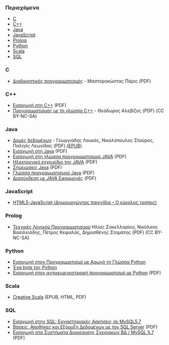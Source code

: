 ### Περιεχόμενα

* [C](#c)
* [C++](#cpp)
* [Java](#java)
* [JavaScript](#javascript)
* [Prolog](#prolog)
* [Python](#python)
* [Scala](#scala)
* [SQL](#sql)


### C

* [Διαδικαστικός προγραμματισμός](https://repository.kallipos.gr/bitstream/11419/1346/3/00_master%20document_KOY.pdf) - Μαστοροκώστας Πάρις (PDF)


### <a id="cpp"></a>C++

* [Εισαγωγή στη C++](http://www.ebooks4greeks.gr/2011.Download_free-ebooks/Pliroforikis/glossa_programmatismoy_C++__eBooks4Greeks.gr.pdf) (PDF)
* [Προγραμματισμός με τη γλώσσα C++](https://repository.kallipos.gr/bitstream/11419/6443/3/00_master_document-KOY.pdf) - Θεόδωρος Αλεβίζος (PDF) (CC BY-NC-SA)


### Java

* [Δομές δεδομένων](https://repository.kallipos.gr/bitstream/11419/6217/3/DataStructures-%CE%9A%CE%9F%CE%A5.pdf) - Γεωργιάδης Λουκάς, Νικολόπουλος Σταύρος, Παληός Λεωνίδας (PDF)
[(EPUB)](https://repository.kallipos.gr/bitstream/11419/6217/5/DataStructures-%ce%9a%ce%9f%ce%a5.epub)
* [Εισαγωγή στη Java](http://www.ebooks4greeks.gr/wp-content/uploads/2013/03/Java-free-book.pdf) (PDF)
* [Εισαγωγή στη γλώσσα προγραμματισμού JAVA](http://www.ebooks4greeks.gr/dowloads/Pliroforiki/Glosses.program./Java__Downloaded_from_eBooks4Greeks.gr.pdf) (PDF)
* [Ηλεκτρονικό εγχειρίδιο της JAVA](http://www.ebooks4greeks.gr/wp-content/uploads/2013/04/java-2012-eBooks4Greeks.gr_.pdf) (PDF)
* [Σημειώσεις Java](http://www.ebooks4greeks.gr/wp-content/uploads/2013/03/shmeiwseis-Java-eBooks4Greeks.gr_.pdf) (PDF)
* [Γλώσσα προγραμματισμού Java](https://repository.kallipos.gr/bitstream/11419/6232/2/%CE%9A%CE%95%CE%A6%CE%91%CE%9B%CE%91%CE%99%CE%9F%2015.pdf) (PDF)
* [Διασύνδεση με JAVA Εφαρμογές](https://repository.kallipos.gr/bitstream/11419/6261/2/02_chapter_14.pdf) (PDF)


### JavaScript

* [HTML5-JavaScript (Δημιουργώντας παιχνίδια – Ο εύκολος τρόπος)](https://www.ebooks4greeks.gr/html5-javascript)


### Prolog

* [Τεχνικές Λογικού Προγραμματισμού](https://repository.kallipos.gr/bitstream/11419/777/3/LPTechniquesProlog_%CE%9A%CE%9F%CE%A5.pdf) Ηλίας Σακελλαρίου, Νικόλαος Βασιλειάδης, Πέτρος Κεφαλάς, Δημοσθένης Σταμάτης (PDF) (CC BY-NC-SA)


### Python

* [Εισαγωγή στον Προγραμματισμό με Αρωγό τη Γλώσσα Python](https://www.ebooks4greeks.gr/eisagwgh-ston-programmatismo-me-arwgo-th-glwssa-python)
* [Ένα byte της Python](https://archive.org/details/AByteOfPythonEl)
* [Εισαγωγή στον αντικειμενοστραφή προγραμματισμό με Python](https://repository.kallipos.gr/bitstream/11419/1708/3/85_Magoutis.pdf) (PDF)


### Scala

* [Creative Scala](https://github.com/mrdimosthenis/creative-scala) (EPUB, HTML, PDF)


### SQL

* [Εισαγωγή στην SQL: Εργαστηριακές Ασκήσεις σε MySQL5.7](https://www.ebooks4greeks.gr/eisagwgh-sthn-sql-ergasthriakes-askhseis-se-mysql5-7) 
* [Βάσεις, Αποθήκες και Εξόρυξη Δεδομένων με τον SQL Server](https://repository.kallipos.gr/bitstream/11419/276/3/00_master_symeonidis%2028-10-2015.pdf) (PDF)
* [Εισαγωγή στα Συστήματα Διαχείρισης Σχεσιακών ΒΔ / MySQL 5.7](https://repository.kallipos.gr/bitstream/11419/6248/2/02_chapter_1.pdf) (PDF)
